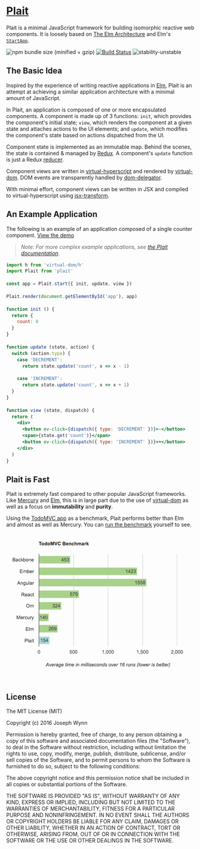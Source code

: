 # [Plait](https://plait.js.org/)

Plait is a minimal JavaScript framework for building isomorphic reactive web components. It is loosely based on <a href="https://github.com/evancz/elm-architecture-tutorial/">The Elm Architecture</a> and Elm's <a href="https://github.com/evancz/start-app"><code>StartApp</code></a>.

![npm bundle size (minified + gzip)](https://img.shields.io/bundlephobia/minzip/plait.svg?style=for-the-badge)
[![Build Status](https://img.shields.io/travis/wildlyinaccurate/plait.svg?style=for-the-badge)](https://travis-ci.org/wildlyinaccurate/plait)
![stability-unstable](https://img.shields.io/badge/stability-unstable-yellow.svg?style=for-the-badge)

## The Basic Idea

Inspired by the experience of writing reactive applications in [Elm](http://elm-lang.org/), Plait is an attempt at achieving a similar application architecture with a minimal amount of JavaScript.

In Plait, an application is composed of one or more encapsulated components. A component is made up of 3 functions: `init`, which provides the component's initial state; `view`, which renders the component at a given state and attaches actions to the UI elements; and `update`, which modifies the component's state based on actions dispatched from the UI.

Component state is implemented as an immutable map. Behind the scenes, the state is contained & managed by [Redux](https://github.com/rackt/redux). A component's `update` function is just a Redux [reducer](http://rackt.org/redux/docs/basics/Reducers.html).

Component views are written in [virtual-hyperscript](https://github.com/Matt-Esch/virtual-dom/blob/master/virtual-hyperscript/README.md) and rendered by [virtual-dom](https://github.com/Matt-Esch/virtual-dom). DOM events are transparently handled by [dom-delegator](https://github.com/Raynos/dom-delegator).

With minimal effort, component views can be written in JSX and compiled to virtual-hyperscript using [jsx-transform](https://github.com/alexmingoia/jsx-transform).

## An Example Application

The following is an example of an application composed of a single counter component. [View the demo](https://plait.js.org/examples/Counter.html)

> _Note: For more complex example applications, see [the Plait documentation](https://plait.js.org/examples/index.html)._

```jsx
import h from 'virtual-dom/h'
import Plait from 'plait'

const app = Plait.start({ init, update, view })

Plait.render(document.getElementById('app'), app)

function init () {
  return {
    count: 0
  }
}

function update (state, action) {
  switch (action.type) {
    case 'DECREMENT':
      return state.update('count', x => x - 1)

    case 'INCREMENT':
      return state.update('count', x => x + 1)
  }
}

function view (state, dispatch) {
  return (
    <div>
      <button ev-click={dispatch({ type: 'DECREMENT' })}>-</button>
      <span>{state.get('count')}</span>
      <button ev-click={dispatch({ type: 'INCREMENT' })}>+</button>
    </div>
  )
}
```

## Plait is Fast

Plait is extremely fast compared to other popular JavaScript frameworks. Like [Mercury](https://github.com/Raynos/mercury) and [Elm](http://elm-lang.org/), this is in large part due to the use of [virtual-dom](https://github.com/Matt-Esch/virtual-dom) as well as a focus on **immutability** and **purity**.

Using the [TodoMVC app](https://plait.js.org/examples/TodoMVC.html) as a benchmark, Plait performs better than Elm and almost as well as Mercury. You can [run the benchmark](https://wildlyinaccurate.com/todomvc-perf-comparison/) yourself to see.

![](./performance-comparison.png)

## License

The MIT License (MIT)

Copyright (c) 2016 Joseph Wynn

Permission is hereby granted, free of charge, to any person obtaining a copy
of this software and associated documentation files (the "Software"), to deal
in the Software without restriction, including without limitation the rights
to use, copy, modify, merge, publish, distribute, sublicense, and/or sell
copies of the Software, and to permit persons to whom the Software is
furnished to do so, subject to the following conditions:

The above copyright notice and this permission notice shall be included in all
copies or substantial portions of the Software.

THE SOFTWARE IS PROVIDED "AS IS", WITHOUT WARRANTY OF ANY KIND, EXPRESS OR
IMPLIED, INCLUDING BUT NOT LIMITED TO THE WARRANTIES OF MERCHANTABILITY,
FITNESS FOR A PARTICULAR PURPOSE AND NONINFRINGEMENT. IN NO EVENT SHALL THE
AUTHORS OR COPYRIGHT HOLDERS BE LIABLE FOR ANY CLAIM, DAMAGES OR OTHER
LIABILITY, WHETHER IN AN ACTION OF CONTRACT, TORT OR OTHERWISE, ARISING FROM,
OUT OF OR IN CONNECTION WITH THE SOFTWARE OR THE USE OR OTHER DEALINGS IN THE
SOFTWARE.
